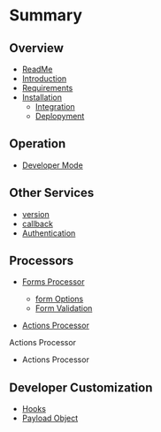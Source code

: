 # Summary

## Overview

* [ReadMe](README.md)
* [Introduction](introduction.md)
* [Requirements](requirements.md)
* [Installation](installation.md)
  * [Integration](installation/integration.md)
  * [Deplopyment](installation/delopyment.md)

## Operation

* [Developer Mode](developer-mode.md)

## Other Services

* [version](version.md)
* [callback](callback.md)
* [Authentication](/authentication.md)

## Processors

* [Forms Processor](/forms/forrmsoverview.md)
  * [form Options](/forms/form-options.md)
  * [Form Validation](https://www.gitbook.com/book/delfsengineering/fm-betterforms/edit#)

* [Actions Processor](/actions/actions_overview.md)



Actions Processor

* Actions Processor

## Developer Customization

* [Hooks](developer/hooks.md)
* [Payload Object](developer/payloadobject.md)



